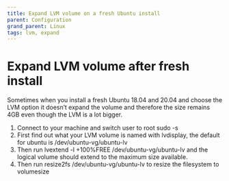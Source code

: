 ```yaml
---
title: Expand LVM volume on a fresh Ubuntu install
parent: Configuration
grand_parent: Linux
tags: lvm, expand
---
```

# Expand LVM volume after fresh install
Sometimes when you install a fresh Ubuntu 18.04 and 20.04 and choose the LVM option it doesn’t expand the volume and therefore the size remains 4GB even though the LVM is a lot bigger.

1. Connect to your machine and switch user to root sudo -s
2. First find out what your LVM volume is named with lvdisplay, the default for ubuntu is /dev/ubuntu-vg/ubuntu-lv
3. Then run lvextend -l +100%FREE /dev/ubuntu-vg/ubuntu-lv and the logical volume should extend to the maximum size available.
4. Then run resize2fs /dev/ubuntu-vg/ubuntu-lv to resize the filesystem to volumesize